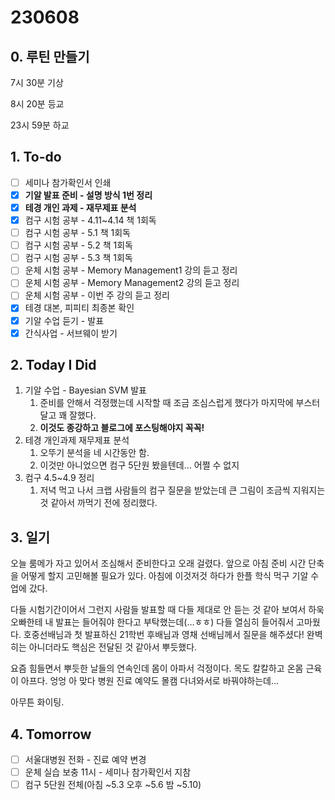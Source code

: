 # 230608

## 0. 루틴 만들기

7시 30분 기상

8시 20분 등교

23시 59분 하교

## 1. To-do

- [ ]  세미나 참가확인서 인쇄
- [x]  **기알 발표 준비 - 설명 방식 1번 정리**
- [x]  **테경 개인 과제 - 재무제표 분석**
- [x]  컴구 시험 공부 - 4.11~4.14 책 1회독
- [ ]  컴구 시험 공부 - 5.1 책 1회독
- [ ]  컴구 시험 공부 - 5.2 책 1회독
- [ ]  컴구 시험 공부 - 5.3 책 1회독
- [ ]  운체 시험 공부 - Memory Management1 강의 듣고 정리
- [ ]  운체 시험 공부 - Memory Management2 강의 듣고 정리
- [ ]  운체 시험 공부 - 이번 주 강의 듣고 정리
- [x]  테경 대본, 피피티 최종본 확인
- [x]  기알 수업 듣기 - 발표
- [x]  간식사업 - 서브웨이 받기

## 2. Today I Did

1. 기알 수업 - Bayesian SVM 발표
    1. 준비를 안해서 걱정했는데 시작할 때 조금 조심스럽게 했다가 마지막에 부스터 달고 꽤 잘했다. 
    2. **이것도 종강하고 블로그에 포스팅해야지 꼭꼭!**
2. 테경 개인과제 재무제표 분석
    1. 오뚜기 분석을 네 시간동안 함. 
    2. 이것만 아니었으면 컴구 5단원 봤을텐데… 어쩔 수 없지
3. 컴구 4.5~4.9 정리
    1. 저녁 먹고 나서 크랩 사람들의 컴구 질문을 받았는데 큰 그림이 조금씩 지워지는 것 같아서 까먹기 전에 정리했다.   

## 3. 일기

오늘 룸메가 자고 있어서 조심해서 준비한다고 오래 걸렸다. 앞으로 아침 준비 시간 단축을 어떻게 할지 고민해볼 필요가 있다. 아침에 이것저것 하다가 한플 학식 먹구 기알 수업에 갔다. 

다들 시험기간이어서 그런지 사람들 발표할 때 다들 제대로 안 듣는 것 같아 보여서 하욱오빠한테 내 발표는 들어줘야 한다고 부탁했는데(…ㅎㅎ) 다들 열심히 들어줘서 고마웠다. 호중선배님과 첫 발표하신 21학번 후배님과 영채 선배님께서 질문을 해주셨다! 완벽히는 아니더라도 핵심은 전달된 것 같아서 뿌듯했다.

요즘 힘들면서 뿌듯한 날들의 연속인데 몸이 아파서 걱정이다. 목도 칼칼하고 온몸 근육이 아프다. 엉엉 아 맞다 병원 진료 예약도 몰캠 다녀와서로 바꿔야하는데… 

아무튼 화이팅.

## 4. Tomorrow

- [ ]  서울대병원 전화 - 진료 예약 변경
- [ ]  운체 실습 보충 11시 - 세미나 참가확인서 지참
- [ ]  컴구 5단원 전체(아침 ~5.3 오후 ~5.6 밤 ~5.10)
